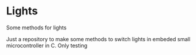 # Lights
Some methods for lights

Just a repository to make some methods to switch lights in embeded small microcontroller in C.
Only testing
